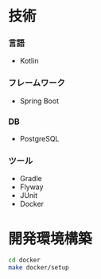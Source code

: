 # 技術

### 言語
- Kotlin

### フレームワーク
- Spring Boot

### DB
- PostgreSQL

### ツール
- Gradle
- Flyway
- JUnit
- Docker

# 開発環境構築

```bash
cd docker
make docker/setup
```
